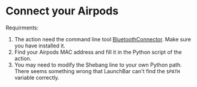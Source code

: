 # Connect your Airpods

Requirments:

1. The action need the command line tool [BluetoothConnector](https://github.com/lapfelix/BluetoothConnector). Make sure you have installed it.
2. Find your Airpods MAC address and fill it in the Python script of the action.
3. You may need to modify the Shebang line to your own Python path. There seems something wrong that LaunchBar can't find the `$PATH` variable correctly.
